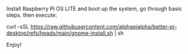 Install Raspberry Pi OS LITE and boot up the system, go through basic steps. then execute:

curl -sSL https://raw.githubusercontent.com/alphapialpha/better-pi-desktop/refs/heads/main/gnome-install.sh | sh

Enjoy!

